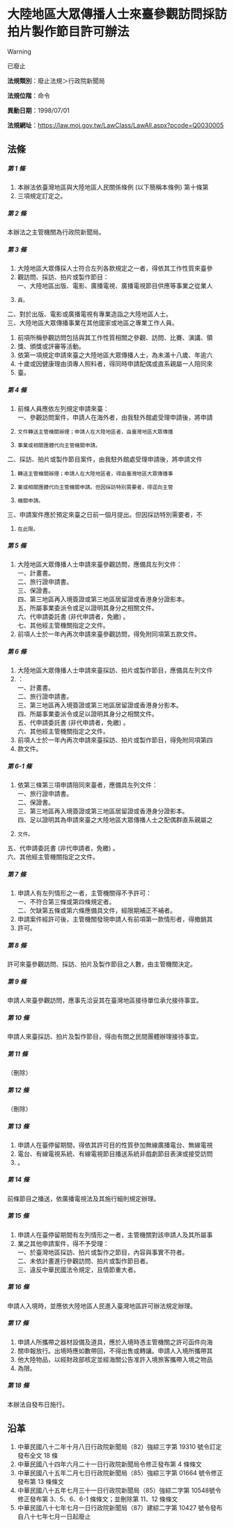 # 大陸地區大眾傳播人士來臺參觀訪問採訪拍片製作節目許可辦法


> [!WARNING]
> 已廢止


**法規類別**：廢止法規＞行政院新聞局

**法規位階**：命令

**異動日期**：1998/07/01  

**法規網址**：https://law.moj.gov.tw/LawClass/LawAll.aspx?pcode=Q0030005



## 法條
##### 第 1 條
1. 本辦法依臺灣地區與大陸地區人民關係條例 (以下簡稱本條例) 第十條第
1. 三項規定訂定之。

##### 第 2 條
本辦法之主管機關為行政院新聞局。

##### 第 3 條
1. 大陸地區大眾傳採人士符合左列各款規定之一者，得依其工作性質來臺參
1. 觀訪問、採訪、拍片或製作節目：  
一、大陸地區出版、電影、廣播電視、廣播電視節目供應等事業之從業人
1.     員。  
二、對於出版、電影或廣播電視有專業造詣之大陸地區人士。  
三、大陸地區大眾傳播事業在其他國家或地區之專業工作人員。
1. 前項所稱參觀訪問包括與其工作性質相關之參觀、訪問、比賽、演講、領
1. 獎、頒獎或評審等活動。
1. 依第一項規定申請來臺之大陸地區大眾傳播人士，為未滿十八歲、年逾六
1. 十歲或因健康理由須專人照料者，得同時申請配偶或直系親屬一人陪同來
1. 臺。

##### 第 4 條
1. 前條人員應依左列規定申請來臺：  
一、參觀訪問案件，申請人在海外者，由我駐外館處受理申請後，將申請
1.     文件轉送主管機關辦理；申請人在大陸地區者，由臺灣地區大眾傳播
1.     事業或相關團體代向主管機關申請。  
二、採訪、拍片或製作節目案件，由我駐外館處受理申請後，將申請文件
1.     轉送主管機關辦理；申請人在大陸地區者，得由臺灣地區大眾傳播事
1.     業或相關團體代向主管機關申請。但因採訪特別需要者，得逕向主管
1.     機關申請。  
三、申請案件應於預定來臺之日前一個月提出。但因採訪特別需要者，不
1.     在此限。

##### 第 5 條
1. 大陸地區大眾傳播人士申請來臺參觀訪問，應備具左列文件：  
一、計畫書。  
二、旅行證申請書。  
三、保證書。  
四、第三地區再入境簽證或第三地區居留證或香港身分證影本。  
五、所屬事業委派令或足以證明其身分之相關文件。  
六、代申請委託書 (非代申請者，免繳) 。  
七、其他經主管機關指定之文件。
1. 前項人士於一年內再次申請來臺參觀訪問，得免附同項第五款文件。

##### 第 6 條
1. 大陸地區大眾傳播人士申請來臺採訪、拍片或製作節目，應備具左列文件
1. ：  
一、計畫書。  
二、旅行證申請書。  
三、第三地區再入境簽證或第三地區居留證或香港身分影本。  
四、所屬事業委派令或足以證明其身分之相關文件。  
五、代申請委託書 (非代申請者，免繳) 。  
六、其他經主管機關指定之文件。
1. 前項人士於一年內再次申請來臺採訪、拍片或製作節目，得免附同項第四
1. 款文件。

##### 第 6-1 條
1. 依第三條第三項申請陪同來臺者，應備具左列文件：  
一、旅行證申請書。  
二、保證書。  
三、第三地區再入境簽證或第三地區居留證或香港身分證影本。  
四、足以證明其為申請來臺之大陸地區大眾傳播人士之配偶群直系親屬之
1.     文件。  
五、代申請委託書 (非代申請者，免繳) 。  
六、其他經主管機關指定之文件。

##### 第 7 條
1. 申請人有左列情形之一者，主管機關得不予許可：  
一、不符合第三條或第四條規定者。  
二、欠缺第五條或第六條應備具文件，經限期補正不補者。
1. 申請案件經許可後，主管機關發現申請人有前項第一款情形者，得撤銷其
1. 許可。

##### 第 8 條
許可來臺參觀訪問、採訪、拍片及製作節目之人數，由主管機關決定。

##### 第 9 條
申請人來臺參觀訪問，應事先洽妥其在臺灣地區接待單位承允接待事宜。

##### 第 10 條
申請人來臺採訪、拍片及製作節目，得由有關之民間團體辦理接待事宜。

##### 第 11 條
（刪除）

##### 第 12 條
（刪除）

##### 第 13 條
1. 申請人在臺停留期間，得依其許可目的性質參加無線廣播電台、無線電視
1. 電台、有線電視系統、有線電視節目播送系統非戲劇節目表演或接受訪問
1. 。

##### 第 14 條
前條節目之播送，依廣播電視法及其施行細則規定辦理。

##### 第 15 條
1. 申請人在臺停留期間有左列情形之一者，主管機關對該申請人及其所屬事
1. 業之其他申請案件，得不予受理：  
一、於臺灣地區採訪、拍片或製作之節目，內容與事實不符者。  
二、未依計畫進行參觀訪問、拍片或製作節目者。  
三、違反中華民國法令規定，且情節重大者。

##### 第 16 條
申請人入境時，並應依大陸地區人民進入臺灣地區許可辦法規定辦理。

##### 第 17 條
1. 申請人所攜帶之器材設備及道具，應於入境時憑主管機關之許可函件向海
1. 關申報放行。出境時應如數帶回，不得出售或轉讓。申請人入境所攜帶其
1. 他大陸物品，以經財政部核定並經海關公告准許入境旅客攜帶入境之物品
1. 為限。

##### 第 18 條
本辦法自發布日施行。

## 沿革
1. 中華民國八十二年十月八日行政院新聞局（82）強綜三字第 19310  號令訂定發布全文 18 條
1. 中華民國八十四年六月二十一日行政院新聞局令修正發布第 4  條條文
1. 中華民國八十五年二月七日行政院新聞局（85）強綜三字第 01664  號令修正發布第 13 條條文
1. 中華民國八十五年七月三十一日行政院新聞局（85）強綜二字第 10548號令修正發布第 3、5、6、6-1 條條文；並刪除第 11、12 條條文
1. 中華民國八十七年七月一日行政院新聞局（87）建綜二字第 10427  號令發布自八十七年七月一日起廢止
